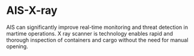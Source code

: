 # AIS-X-ray
AIS can significantly improve real-time monitoring and threat detection  in martime operations. X ray scanner  is technology enables rapid and thorough inspection of containers and cargo without the need for manual opening.
